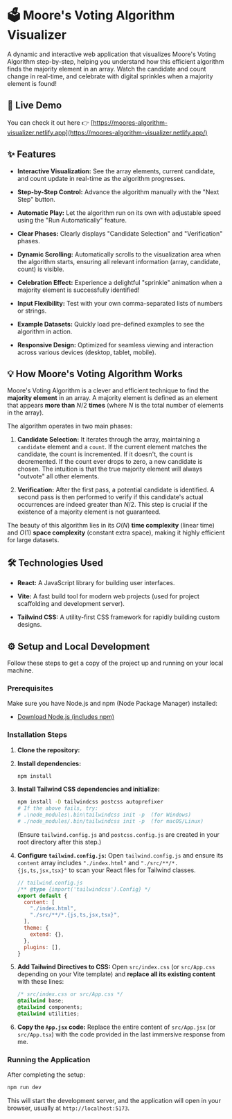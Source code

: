 # 🗳️ Moore's Voting Algorithm Visualizer

A dynamic and interactive web application that visualizes Moore's Voting Algorithm step-by-step, helping you understand how this efficient algorithm finds the majority element in an array. Watch the candidate and count change in real-time, and celebrate with digital sprinkles when a majority element is found!

## 🚀 Live Demo

You can check it out here 👉 [https://moores-algorithm-visualizer.netlify.app](https://moores-algorithm-visualizer.netlify.app/)

## ✨ Features

* **Interactive Visualization:** See the array elements, current candidate, and count update in real-time as the algorithm progresses.

* **Step-by-Step Control:** Advance the algorithm manually with the "Next Step" button.

* **Automatic Play:** Let the algorithm run on its own with adjustable speed using the "Run Automatically" feature.

* **Clear Phases:** Clearly displays "Candidate Selection" and "Verification" phases.

* **Dynamic Scrolling:** Automatically scrolls to the visualization area when the algorithm starts, ensuring all relevant information (array, candidate, count) is visible.

* **Celebration Effect:** Experience a delightful "sprinkle" animation when a majority element is successfully identified!

* **Input Flexibility:** Test with your own comma-separated lists of numbers or strings.

* **Example Datasets:** Quickly load pre-defined examples to see the algorithm in action.

* **Responsive Design:** Optimized for seamless viewing and interaction across various devices (desktop, tablet, mobile).

## 💡 How Moore's Voting Algorithm Works

Moore's Voting Algorithm is a clever and efficient technique to find the **majority element** in an array. A majority element is defined as an element that appears **more than** $N/2$ **times** (where $N$ is the total number of elements in the array).

The algorithm operates in two main phases:

1.  **Candidate Selection:** It iterates through the array, maintaining a `candidate` element and a `count`. If the current element matches the candidate, the count is incremented. If it doesn't, the count is decremented. If the count ever drops to zero, a new candidate is chosen. The intuition is that the true majority element will always "outvote" all other elements.

2.  **Verification:** After the first pass, a potential candidate is identified. A second pass is then performed to verify if this candidate's actual occurrences are indeed greater than $N/2$. This step is crucial if the existence of a majority element is not guaranteed.

The beauty of this algorithm lies in its $O(N)$ **time complexity** (linear time) and $O(1)$ **space complexity** (constant extra space), making it highly efficient for large datasets.


## 🛠️ Technologies Used

* **React:** A JavaScript library for building user interfaces.

* **Vite:** A fast build tool for modern web projects (used for project scaffolding and development server).

* **Tailwind CSS:** A utility-first CSS framework for rapidly building custom designs.

## ⚙️ Setup and Local Development

Follow these steps to get a copy of the project up and running on your local machine.

### Prerequisites

Make sure you have Node.js and npm (Node Package Manager) installed:

* [Download Node.js (includes npm)](https://nodejs.org/en/download/)

### Installation Steps

1.  **Clone the repository:**


2.  **Install dependencies:**

    ```bash
    npm install
    ```

3.  **Install Tailwind CSS dependencies and initialize:**

    ```bash
    npm install -D tailwindcss postcss autoprefixer
    # If the above fails, try:
    # .\node_modules\.bin\tailwindcss init -p  (for Windows)
    # ./node_modules/.bin/tailwindcss init -p  (for macOS/Linux)
    ```

    (Ensure `tailwind.config.js` and `postcss.config.js` are created in your root directory after this step.)

4.  **Configure `tailwind.config.js`:**
    Open `tailwind.config.js` and ensure its `content` array includes `"./index.html"` and `"./src/**/*.{js,ts,jsx,tsx}"` to scan your React files for Tailwind classes.

    ```javascript
    // tailwind.config.js
    /** @type {import('tailwindcss').Config} */
    export default {
      content: [
        "./index.html",
        "./src/**/*.{js,ts,jsx,tsx}",
      ],
      theme: {
        extend: {},
      },
      plugins: [],
    }
    ```

5.  **Add Tailwind Directives to CSS:**
    Open `src/index.css` (or `src/App.css` depending on your Vite template) and **replace all its existing content** with these lines:

    ```css
    /* src/index.css or src/App.css */
    @tailwind base;
    @tailwind components;
    @tailwind utilities;
    ```

6.  **Copy the `App.jsx` code:**
    Replace the entire content of `src/App.jsx` (or `src/App.tsx`) with the code provided in the last immersive response from me.

### Running the Application

After completing the setup:

```bash
npm run dev
```
This will start the development server, and the application will open in your browser, usually at `http://localhost:5173`.
